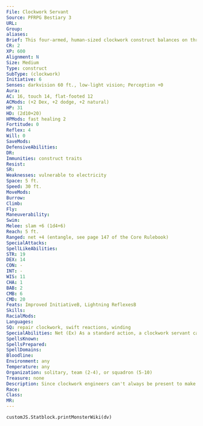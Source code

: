 ```yaml
---
File: Clockwork Servant
Source: PFRPG Bestiary 3
URL: 
Group: 
aliases: 
Brief: This four-armed, human-sized clockwork construct balances on three legs that rise into a central body.
CR: 2
XP: 600
Alignment: N
Size: Medium
Type: construct
SubType: (clockwork)
Initiative: 6
Senses: darkvision 60 ft., low-light vision; Perception +0
Aura: 
AC: 16, touch 14, flat-footed 12
ACMods: (+2 Dex, +2 dodge, +2 natural)
HP: 31
HD: (2d10+20)
HPMods: fast healing 2
Fortitude: 0
Reflex: 4
Will: 0
SaveMods: 
DefensiveAbilities: 
DR: 
Immunities: construct traits
Resist: 
SR: 
Weaknesses: vulnerable to electricity
Space: 5 ft.
Speed: 30 ft.
MoveMods: 
Burrow: 
Climb: 
Fly: 
Maneuverability: 
Swim: 
Melee: slam +6 (1d4+6)
Reach: 5 ft.
Ranged: net +4 (entangle, see page 147 of the Core Rulebook)
SpecialAttacks: 
SpellLikeAbilities: 
STR: 19
DEX: 14
CON: -
INT: -
WIS: 11
CHA: 1
BAB: 2
CMB: 6
CMD: 20
Feats: Improved InitiativeB, Lightning ReflexesB
Skills: 
RacialMods: 
Languages: 
SQ: repair clockwork, swift reactions, winding
SpecialAbilities: Net (Ex) As a standard action, a clockwork servant can launch a net from its shoulder. The launcher itself can contain up to five nets-loading a folded net into the launcher is a standard action. Some clockwork servants are outfitted with masterwork or even magic nets, although the clockwork servant presented here is armed with standard nets.  Repair Clockwork (Ex) Clockwork servants are adept at repairing other clockwork constructs. As a standard action that does not provoke an attack of opportunity, a clockwork servant can repair damage done to either itself or an adjacent clockwork creature, healing 1d10 points of damage to the target.
SpellsKnown: 
SpellsPrepared: 
SpellDomains: 
Bloodline: 
Environment: any
Temperature: any
Organization: solitary, team (2-4), or squadron (5-10)
Treasure: none
Description: Since clockwork engineers can't always be present to make sure their devices are working at full capacity, the clockwork servant was invented to serve that role. Clockwork servants excel at repairing themselves and other clockworks on the battlefield, proving useful for skirmishes and campaigns alike.  Rumors of clockwork servants with magically imparted intelligence persist among explorers of certain strange ruins-while no smarter than the average human, such "awakened" clockwork servants have skills and feats as appropriate for their Hit Dice (Disable Device +7, Perception +2, and Skill Focus [Disable Device] for most intelligent clockwork servants), and are said to serve in more complex roles than mere repair workers. An intelligent clockwork has an Intelligence score of 11 and can speak one language.  Clockwork servants are about 5 feet tall and weigh over 400 pounds.  Construction  The creator of a clockwork servant must start with crafted clockwork pieces worth 500 gp.  CLOCKWORK SERVANT  CL 12th; Price 7,500 gp (13,500 for an intelligent servant)  Construction  Requirements Craft Construct, geas/quest and make whole, creator must be at least caster level 12th; Skill Craft (clockwork) DC 20; Cost 4,000 gp (7,000 for an intelligent clockwork servant)
Race: 
Class: 
MR: 
---
```

```dataviewjs
customJS.Statblock.printMonsterWiki(dv)
```
